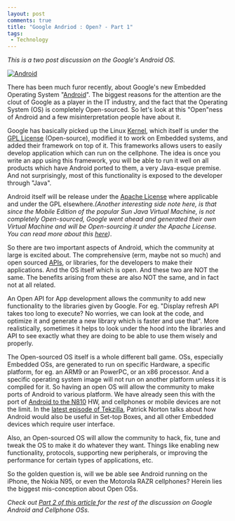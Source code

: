 ```yaml
---
layout: post
comments: true
title: "Google Andriod : Open? - Part 1"
tags:
 - Technology
---
```


_This is a two post discussion on the Google's Android OS._

[![Android](http://www.openhandsetalliance.com/images/android_bigger.jpg)][0]

There has been much furor recently, about Google's new Embedded Operating System "[Android][1]". The biggest reasons for the attention are the clout of Google as a player in the IT industry, and the fact that the Operating System (OS) is completely Open-sourced. So let's look at this "Open"ness of Android and a few misinterpretation people have about it.

Google has basically picked up the Linux [Kernel][2], which itself is under the [GPL License][3] (Open-source), modified it to work on Embedded systems, and added their framework on top of it.  This frameworks allows users to easily develop application which can run on the cellphone. The idea is once you write an app using this framework, you will be able to run it well on all products which have Android ported to them, a very Java-esque premise. And not surprisingly, most of this functionality is exposed to the developer through "Java".

Android itself will be release under the [Apache License][4] where applicable and under the GPL elsewhere._(Another interesting side note here, is that since the Mobile Edition of the popular Sun Java Virtual Machine, is not completely Open-sourced, Google went ahead and generated their own Virtual Machine and will be Open-sourcing it under the Apache License. You can read more about this [here][5])_.

So there are two important aspects of Android, which the community at large is excited about. The comprehensive (erm, maybe not so much) and open sourced [APIs][6], or libraries, for the developers to make their applications. And the OS itself which is open. And these two are NOT the same. The benefits arising from these are also NOT the same, and in fact not at all related.

An Open API for App development allows the community to add new functionality to the libraries given by Google. For eg. "Display refresh API takes too long to execute? No worries, we can look at the code, and optimize it and generate a new library which is faster and use that". More realistically, sometimes it helps to look under the hood into the libraries and API to see exactly what they are doing to be able to use them wisely and properly.

The Open-sourced OS itself is a whole different ball game. OSs, especially Embedded OSs, are generated to run on specific Hardware, a specific platform, for eg. an ARM9 or an PowerPC, or an x86 processor. And a specific operating system image will not run on another platform unless it is compiled for it.  So having an open OS will allow the community to make ports of Android to various platform. We have already seen this with the port of [Android to the N810][7] HW, and cellphones or mobile devices are not the limit. In the [latest episode of Tekzilla][8], Patrick Norton talks about how Android would also be useful in Set-top Boxes, and all other Embedded devices which require user interface.

Also, an Open-sourced OS will allow the community to hack, fix, tune and tweak the OS to make it do whatever they want. Things like enabling new functionality, protocols, supporting new peripherals, or improving the performance for certain types of applications, etc.

So the golden question is, will we be able see Android running on the iPhone, the Nokia N95, or even the Motorola RAZR cellphones? Herein lies the biggest mis-conception about Open OSs.

_Check out [Part 2 of this article ][9]for the rest of the discussion on Google Android and Cellphone OSs._


[0]: http://www.openhandsetalliance.com
[1]: http://code.google.com/android/
[2]: http://kernel.org
[3]: http://en.wikipedia.org/wiki/GPL
[4]: http://en.wikipedia.org/wiki/Apache_License "Apache License"
[5]: http://www.betaversion.org/~stefano/linotype/news/110/
[6]: http://code.google.com/android/reference/packages.html
[7]: http://www.talkandroid.com/134-android-nokia-n810-install/
[8]: http://revision3.com/tekzilla/android/
[9]: http://chinpen.net/blog/google-andriod-open-part-2
